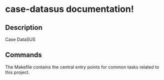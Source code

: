 # case-datasus documentation!

## Description

Case DataSUS

## Commands

The Makefile contains the central entry points for common tasks related to this project.

